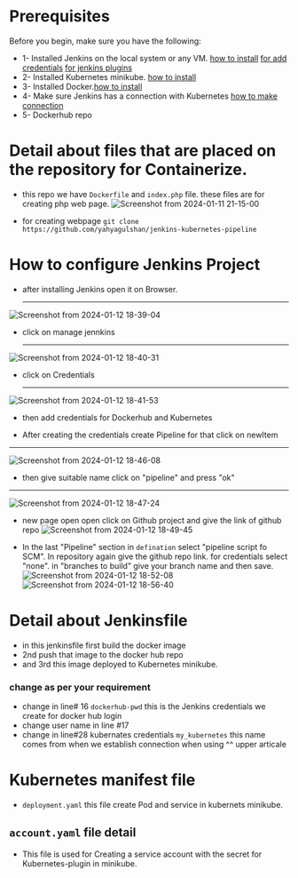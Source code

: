 # Prerequisites 
Before you begin, make sure you have the following:

* 1- Installed Jenkins on the local system or any VM. [how to install](https://www.jenkins.io/doc/book/installing/)
     [for add credentials](https://www.jenkins.io/doc/book/using/using-credentials/#:~:text=From%20the%20Jenkins%20home%20page,Add%20Credentials%20on%20the%20left.) [for jenkins plugins](https://www.jenkins.io/doc/book/managing/plugins/)
* 2- Installed Kubernetes minikube. [how to install](https://kubernetes.io/docs/setup/)
* 3- Installed Docker.[how to install](https://docs.docker.com/engine/install/)
* 4- Make sure Jenkins has a connection with Kubernetes  [how to make connection](https://medium.com/@devayanthakur/minikube-configure-jenkins-kubernetes-plugin-25eb804d0dec)
* 5- Dockerhub repo

# Detail about files that are placed on the repository for Containerize.

* this repo we have `Dockerfile` and `index.php` file. these files are for creating php web page.
![Screenshot from 2024-01-11 21-15-00](https://github.com/yahyagulshan/jenkins-kubernetes-pipeline/assets/59036269/fb7ab2cc-ca83-40a7-8e4b-af814cfc8937)

* for creating webpage `git clone https://github.com/yahyagulshan/jenkins-kubernetes-pipeline`


# How to configure Jenkins Project

* after installing Jenkins open it on Browser.

   ---
 ![Screenshot from 2024-01-12 18-39-04](https://github.com/yahyagulshan/jenkins-kubernetes-pipeline/assets/59036269/9e68ad15-43a1-443e-bae9-407e5d03b8f7)

* click on manage jennkins

  ---
![Screenshot from 2024-01-12 18-40-31](https://github.com/yahyagulshan/jenkins-kubernetes-pipeline/assets/59036269/9da07e5e-6d19-423d-9e79-ad16ccc5f9d4)

* click on  Credentials

  ---
 ![Screenshot from 2024-01-12 18-41-53](https://github.com/yahyagulshan/jenkins-kubernetes-pipeline/assets/59036269/c97d975c-f2be-4cac-8bab-f1aa2c755308)

* then add credentials for Dockerhub and Kubernetes

* After creating the credentials create Pipeline for that click on newItem

---
 ![Screenshot from 2024-01-12 18-46-08](https://github.com/yahyagulshan/jenkins-kubernetes-pipeline/assets/59036269/ed35b900-1c74-42dc-b5ca-22e426aeb537)

* then give suitable name click on "pipeline" and press "ok"

---
 ![Screenshot from 2024-01-12 18-47-24](https://github.com/yahyagulshan/jenkins-kubernetes-pipeline/assets/59036269/1372fcae-3936-48d3-ab24-093606de9cb6)

* new page open open click on Github project and give the link of github repo ![Screenshot from 2024-01-12 18-49-45](https://github.com/yahyagulshan/jenkins-kubernetes-pipeline/assets/59036269/3a159ae1-cb14-41b9-ad2f-52e16a490059)

* In the last "Pipeline" section in `defination` select "pipeline script fo SCM". In repository again give the github repo link. for credentials select "none". in "branches to build" give your branch name and then save.
![Screenshot from 2024-01-12 18-52-08](https://github.com/yahyagulshan/jenkins-kubernetes-pipeline/assets/59036269/102837de-a251-45a7-bb37-ab510899e10d)![Screenshot from 2024-01-12 18-56-40](https://github.com/yahyagulshan/jenkins-kubernetes-pipeline/assets/59036269/f24dbd03-7f3e-4cda-8987-b56351a2fa5d)

 





 # Detail about Jenkinsfile

 * in this jenkinsfile first build the docker image
 * 2nd push that image to the docker hub repo
 * and 3rd this image deployed to Kubernetes minikube.

### change as per your requirement
* change in line# 16 `dockerhub-pwd` this is the Jenkins credentials we create for docker hub login
* change user name in line #17
* change in line#28 kubernates credentials `my_kubernetes` this name comes from when we establish connection when using ^^ upper articale

# Kubernetes manifest file  

* `deployment.yaml` this file create Pod and service in kubernets minikube.

## `account.yaml` file detail

* This file is used for Creating a service account with the secret for Kubernetes-plugin in minikube.
